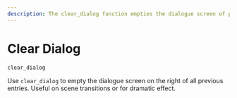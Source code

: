 ```yaml
---
description: The clear_dialog function empties the dialogue screen of previous entries
---
```


# Clear Dialog

```
clear_dialog
```

Use `clear_dialog` to empty the dialogue screen on the right of all previous entries. Useful on scene transitions or for dramatic effect.
